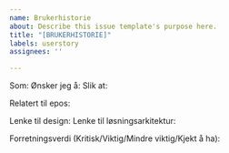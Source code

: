 ```yaml
---
name: Brukerhistorie
about: Describe this issue template's purpose here.
title: "[BRUKERHISTORIE]"
labels: userstory
assignees: ''

---
```


Som:
Ønsker jeg å:
Slik at:

Relatert til epos:

Lenke til design: 
Lenke til løsningsarkitektur:

Forretningsverdi (Kritisk/Viktig/Mindre viktig/Kjekt å ha):
